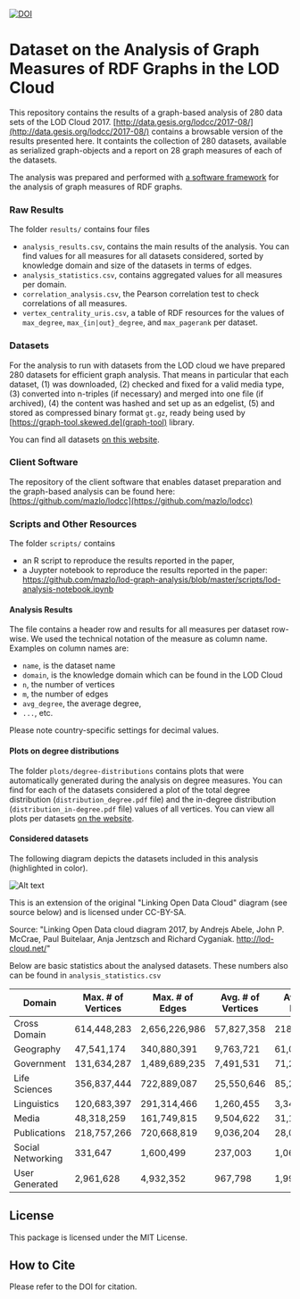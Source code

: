 [![DOI](https://zenodo.org/badge/128430935.svg)](https://zenodo.org/badge/latestdoi/1214433)

# Dataset on the Analysis of Graph Measures of RDF Graphs in the LOD Cloud
This repository contains the results of a graph-based analysis of 280 data sets of the LOD Cloud 2017. [http://data.gesis.org/lodcc/2017-08/](http://data.gesis.org/lodcc/2017-08/) contains a browsable version of the results presented here. It containts the collection of 280 datasets, available as serialized graph-objects and a report on 28 graph measures of each of the datasets.

The analysis was prepared and performed with [a software framework](https://github.com/mazlo/lodcc) for the analysis of graph measures of RDF graphs.

### Raw Results

The folder `results/` contains four files

- `analysis_results.csv`, contains the main results of the analysis. You can find values for all measures for all datasets considered, sorted by knowledge domain and size of the datasets in terms of edges.
- `analysis_statistics.csv`, contains aggregated values for all measures per domain.
- `correlation_analysis.csv`, the Pearson correlation test to check correlations of all measures.
- `vertex_centrality_uris.csv`, a table of RDF resources for the values of `max_degree`, `max_{in|out}_degree`, and `max_pagerank` per dataset.

### Datasets

For the analysis to run with datasets from the LOD cloud we have prepared 280 datasets for efficient graph analysis. That means in particular that each dataset, (1) was downloaded, (2) checked and fixed for a valid media type, (3) converted into n-triples (if necessary) and merged into one file (if archived), (4) the content was hashed and set up as an edgelist, (5) and stored as compressed binary format `gt.gz`, ready being used by [https://graph-tool.skewed.de](graph-tool) library. 

You can find all datasets [on this website](http://data.gesis.org/lodcc/2017-08/).

### Client Software

The repository of the client software that enables dataset preparation and the graph-based analysis can be found here: [https://github.com/mazlo/lodcc](https://github.com/mazlo/lodcc)

### Scripts and Other Resources
The folder  `scripts/` contains

- an R script to reproduce the results reported in the paper, 
- a Juypter notebook to reproduce the results reported in the paper:   https://github.com/mazlo/lod-graph-analysis/blob/master/scripts/lod-analysis-notebook.ipynb

#### Analysis Results

The file contains a header row and results for all measures per dataset row-wise. We used the technical notation of the measure as column name. Examples on column names are:

- `name`, is the dataset name
- `domain`, is the knowledge domain which can be found in the LOD Cloud
- `n`, the number of vertices
- `m`, the number of edges
- `avg_degree`, the average degree, 
- `...`, etc.

Please note country-specific settings for decimal values.

#### Plots on degree distributions

The folder `plots/degree-distributions` contains plots that were automatically generated during the analysis on degree measures. You can find for each of the datasets considered a plot of the total degree distribution (`distribution_degree.pdf` file) and the in-degree distribution (`distribution_in-degree.pdf` file) values of all vertices. You can view all plots per datasets [on the website](http://data.gesis.org/lodcc/2017-08/).

#### Considered datasets

The following diagram depicts the datasets included in this analysis (highlighted in color).

![Alt text](./plots/lod2017-analyzed.svg)


This is an extension of the original "Linking Open Data Cloud" diagram (see source below) and is licensed under CC-BY-SA. 

Source: "Linking Open Data cloud diagram 2017, by Andrejs Abele, John P. McCrae, Paul Buitelaar, Anja Jentzsch and Richard Cyganiak. http://lod-cloud.net/"

Below are basic statistics about the analysed datasets. These numbers also can be found in `analysis_statistics.csv`

__Domain__ | __Max. # of Vertices__ | __Max. # of Edges__ | __Avg. # of Vertices__ | __Avg. # of Edges__ | __\# of Datasets__ |
---------- | ---------------------- | ------------------- | ---------------------- | ------------------- | ------------------- |
Cross Domain | 614,448,283 | 2,656,226,986 | 57,827,358 | 218,930,066 | 15 |
Geography | 47,541,174 | 340,880,391 | 9,763,721 | 61,049,429 | 11  |
Government | 131,634,287 | 1,489,689,235 | 7,491,531 | 71,263,878 | 37 |
Life Sciences | 356,837,444 | 722,889,087 | 25,550,646 | 85,262,882 | 32 |
Linguistics | 120,683,397 | 291,314,466 | 1,260,455 | 3,347,268 | 122 |
Media | 48,318,259 | 161,749,815 | 9,504,622 | 31,100,859 | 6 |
Publications | 218,757,266 | 720,668,819 | 9,036,204 | 28,017,502 | 50 |
Social Networking | 331,647 | 1,600,499 | 237,003 | 1,062,986 | 3 |
User Generated | 2,961,628 | 4,932,352 | 967,798 | 1,992,069 | 4 |

## License

This package is licensed under the MIT License.

## How to Cite

Please refer to the DOI for citation.
